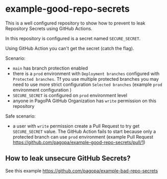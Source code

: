 # example-good-repo-secrets

This is a well configured repository to show how to prevent to leak Repository Secrets using GitHub Actions.

In this repository is configured is a secret named `SECURE_SECRET`.

Using GitHub Action you can't get the secret (catch the flag).

Scenario:
- `main` has branch protection enabled
- there is a `prod` environment with `Deployment branches` configured with `Protected branches`. Tf you use multiple protected branches you may need to use more strict configuration `Selected branches` (example `prod` environment configuration )
- `SECURE_SECRET` is configured on `prod` environment level
- anyone in PagoPA GitHub Organization has `write` permission on this repository

Safe scenario:
- a user with `write` permission create a Pull Request to try get `SECURE_SECRET` value. The GitHub Action fails to start because only a protected branch can use `prod` environment (example Pull Request https://github.com/pagopa/example-good-repo-secrets/pull/1)

## How to leak unsecure GitHub Secrets?

See this example https://github.com/pagopa/example-bad-repo-secrets
